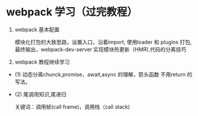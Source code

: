 # webpack 学习（过完教程）

1. webpack 基本配置

    模块化打包的大致思路，设置入口，沿着import, 使用loader 和 plugins 打包,最终输出，webpack-dev-server 实现模块热更新（HMR),代码的分离技巧

2. webpack 教程继续学习

*   (1) 动态分离chunck,promise，await,async 的理解，箭头函数 不用return 的写法。
*   (2) 尾调用知识,尾递归
    
    关键词：调用帧(call frame)，调用栈（call stack)



